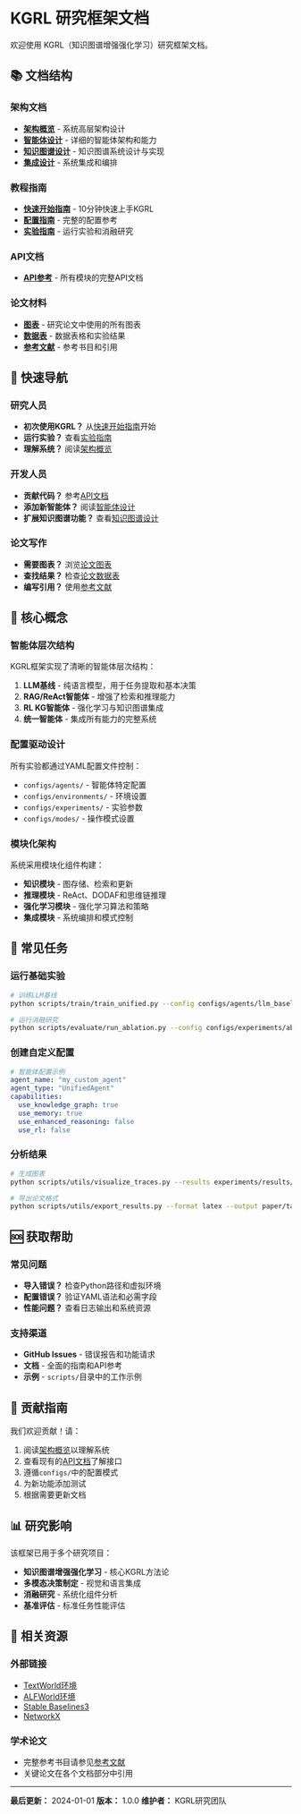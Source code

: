 # KGRL 研究框架文档

欢迎使用 KGRL（知识图谱增强强化学习）研究框架文档。

## 📚 文档结构

### 架构文档
- [**架构概览**](architecture/overview.md) - 系统高层架构设计
- [**智能体设计**](architecture/agents.md) - 详细的智能体架构和能力
- [**知识图谱设计**](architecture/knowledge_graph.md) - 知识图谱系统设计与实现
- [**集成设计**](architecture/integration.md) - 系统集成和编排

### 教程指南
- [**快速开始指南**](tutorials/quickstart.md) - 10分钟快速上手KGRL
- [**配置指南**](tutorials/configuration.md) - 完整的配置参考
- [**实验指南**](tutorials/experiments.md) - 运行实验和消融研究

### API文档
- [**API参考**](api/) - 所有模块的完整API文档

### 论文材料
- [**图表**](paper/figures/) - 研究论文中使用的所有图表
- [**数据表**](paper/tables/) - 数据表格和实验结果
- [**参考文献**](paper/references.bib) - 参考书目和引用

## 🚀 快速导航

### 研究人员
- **初次使用KGRL？** 从[快速开始指南](tutorials/quickstart.md)开始
- **运行实验？** 查看[实验指南](tutorials/experiments.md)
- **理解系统？** 阅读[架构概览](architecture/overview.md)

### 开发人员
- **贡献代码？** 参考[API文档](api/)
- **添加新智能体？** 阅读[智能体设计](architecture/agents.md)
- **扩展知识图谱功能？** 查看[知识图谱设计](architecture/knowledge_graph.md)

### 论文写作
- **需要图表？** 浏览[论文图表](paper/figures/)
- **查找结果？** 检查[论文数据表](paper/tables/)
- **编写引用？** 使用[参考文献](paper/references.bib)

## 📖 核心概念

### 智能体层次结构
KGRL框架实现了清晰的智能体层次结构：

1. **LLM基线** - 纯语言模型，用于任务提取和基本决策
2. **RAG/ReAct智能体** - 增强了检索和推理能力
3. **RL KG智能体** - 强化学习与知识图谱集成
4. **统一智能体** - 集成所有能力的完整系统

### 配置驱动设计
所有实验都通过YAML配置文件控制：

- `configs/agents/` - 智能体特定配置
- `configs/environments/` - 环境设置
- `configs/experiments/` - 实验参数
- `configs/modes/` - 操作模式设置

### 模块化架构
系统采用模块化组件构建：

- **知识模块** - 图存储、检索和更新
- **推理模块** - ReAct、DODAF和思维链推理
- **强化学习模块** - 强化学习算法和策略
- **集成模块** - 系统编排和模式控制

## 🔧 常见任务

### 运行基础实验
```bash
# 训练LLM基线
python scripts/train/train_unified.py --config configs/agents/llm_baseline.yaml

# 运行消融研究
python scripts/evaluate/run_ablation.py --config configs/experiments/ablation_study.yaml
```

### 创建自定义配置
```yaml
# 智能体配置示例
agent_name: "my_custom_agent"
agent_type: "UnifiedAgent"
capabilities:
  use_knowledge_graph: true
  use_memory: true
  use_enhanced_reasoning: false
  use_rl: false
```

### 分析结果
```bash
# 生成图表
python scripts/utils/visualize_traces.py --results experiments/results/my_experiment

# 导出论文格式
python scripts/utils/export_results.py --format latex --output paper/tables/
```

## 🆘 获取帮助

### 常见问题
- **导入错误？** 检查Python路径和虚拟环境
- **配置错误？** 验证YAML语法和必需字段
- **性能问题？** 查看日志输出和系统资源

### 支持渠道
- **GitHub Issues** - 错误报告和功能请求
- **文档** - 全面的指南和API参考
- **示例** - `scripts/`目录中的工作示例

## 📝 贡献指南

我们欢迎贡献！请：

1. 阅读[架构概览](architecture/overview.md)以理解系统
2. 查看现有的[API文档](api/)了解接口
3. 遵循`configs/`中的配置模式
4. 为新功能添加测试
5. 根据需要更新文档

## 📊 研究影响

该框架已用于多个研究项目：

- **知识图谱增强强化学习** - 核心KGRL方法论
- **多模态决策制定** - 视觉和语言集成
- **消融研究** - 系统化组件分析
- **基准评估** - 标准任务性能评估

## 🔗 相关资源

### 外部链接
- [TextWorld环境](https://github.com/microsoft/TextWorld)
- [ALFWorld环境](https://github.com/alfworld/alfworld)
- [Stable Baselines3](https://github.com/DLR-RM/stable-baselines3)
- [NetworkX](https://networkx.org/)

### 学术论文
- 完整参考书目请参见[参考文献](paper/references.bib)
- 关键论文在各个文档部分中引用

---

**最后更新：** 2024-01-01
**版本：** 1.0.0
**维护者：** KGRL研究团队
